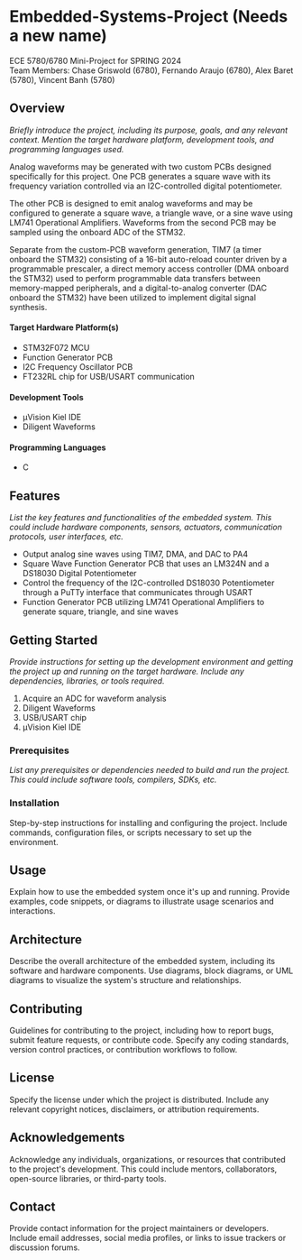 # Embedded-Systems-Project (Needs a new name)
ECE 5780/6780 Mini-Project for SPRING 2024 \
Team Members: Chase Griswold (6780), Fernando Araujo (6780), Alex Baret (5780), Vincent Banh (5780)

## Overview
_Briefly introduce the project, including its purpose, goals, and any relevant context. Mention the target hardware platform, development tools, and programming languages used._

Analog waveforms may be generated with two custom PCBs designed specifically for this project. One PCB generates a square wave with its frequency variation controlled via an I2C-controlled digital potentiometer. 

The other PCB is designed to emit analog waveforms and may be configured to generate a square wave, a triangle wave, or a sine wave using LM741 Operational Amplifiers. Waveforms from the second PCB may be sampled using the onboard ADC of the STM32. 

Separate from the custom-PCB waveform generation, TIM7 (a timer onboard the STM32) consisting of a 16-bit auto-reload counter driven by a programmable
prescaler, a direct memory access controller (DMA onboard the STM32) used to perform programmable data transfers between memory-mapped peripherals, and a digital-to-analog converter (DAC onboard the STM32) have been utilized to implement digital signal synthesis.

#### Target Hardware Platform(s) ####
- STM32F072 MCU
- Function Generator PCB
- I2C Frequency Oscillator PCB
- FT232RL chip for USB/USART communication
#### Development Tools ####
- μVision Kiel IDE
- Diligent Waveforms 
#### Programming Languages ####
- C 

## Features
_List the key features and functionalities of the embedded system. This could include hardware components, sensors, actuators, communication protocols, user interfaces, etc._

- Output analog sine waves using TIM7, DMA, and DAC to PA4
- Square Wave Function Generator PCB that uses an LM324N and a DS18030 Digital Potentiometer
- Control the frequency of the I2C-controlled DS18030 Potentiometer through a PuTTy interface that communicates through USART
- Function Generator PCB utilizing LM741 Operational Amplifiers to generate square, triangle, and sine waves

## Getting Started
_Provide instructions for setting up the development environment and getting the project up and running on the target hardware. Include any dependencies, libraries, or tools required._


1) Acquire an ADC for waveform analysis
2) Diligent Waveforms 
3) USB/USART chip
4) μVision Kiel IDE

### Prerequisites
_List any prerequisites or dependencies needed to build and run the project. This could include software tools, compilers, SDKs, etc._



### Installation
Step-by-step instructions for installing and configuring the project. Include commands, configuration files, or scripts necessary to set up the environment.

## Usage
Explain how to use the embedded system once it's up and running. Provide examples, code snippets, or diagrams to illustrate usage scenarios and interactions.

## Architecture
Describe the overall architecture of the embedded system, including its software and hardware components. Use diagrams, block diagrams, or UML diagrams to visualize the system's structure and relationships.

## Contributing
Guidelines for contributing to the project, including how to report bugs, submit feature requests, or contribute code. Specify any coding standards, version control practices, or contribution workflows to follow.

## License
Specify the license under which the project is distributed. Include any relevant copyright notices, disclaimers, or attribution requirements.

## Acknowledgements
Acknowledge any individuals, organizations, or resources that contributed to the project's development. This could include mentors, collaborators, open-source libraries, or third-party tools.

## Contact
Provide contact information for the project maintainers or developers. Include email addresses, social media profiles, or links to issue trackers or discussion forums.
